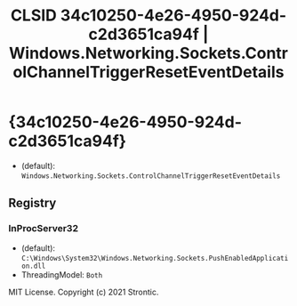 ﻿---
title: "CLSID 34c10250-4e26-4950-924d-c2d3651ca94f | Windows.Networking.Sockets.ControlChannelTriggerResetEventDetails"
excerpt: What is COM-Object CLSID 34c10250-4e26-4950-924d-c2d3651ca94f?
---

# {34c10250-4e26-4950-924d-c2d3651ca94f}

* (default): `Windows.Networking.Sockets.ControlChannelTriggerResetEventDetails`

## Registry


### InProcServer32

* (default): `C:\Windows\System32\Windows.Networking.Sockets.PushEnabledApplication.dll`
* ThreadingModel: `Both`

MIT License. Copyright (c) 2021 Strontic.


